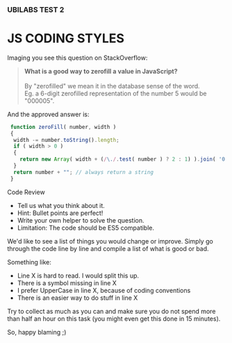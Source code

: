### UBILABS TEST 2 
# JS CODING STYLES

Imaging you see this question on StackOverflow:

> **What is a good way to zerofill a value in JavaScript?** \
> \
> By "zerofilled" we mean it in the database sense of the word. \
> Eg. a 6-digit zerofilled representation of the number 5 would be "000005".

And the approved answer is:

```js
 function zeroFill( number, width )
 {
  width -= number.toString().length;
  if ( width > 0 )
  {
    return new Array( width + (/\./.test( number ) ? 2 : 1) ).join( '0' ) + ber;
  }
  return number + ""; // always return a string
 }
```

Code Review 

* Tell us what you think about it. 
* Hint: Bullet points are perfect!
* Write your own helper to solve the question.
* Limitation: The code should be ES5 compatible.

We'd like to see a list of things you would change or improve. 
Simply go through the code line by line and compile a list of what is good or bad.

Something like:

* Line X is hard to read. I would split this up.
* There is a symbol missing in line X
* I prefer UpperCase in line X, because of coding conventions
* There is an easier way to do stuff in line X

Try to collect as much as you can and make sure you do not spend more than half an hour on this task (you might even get this done in 15 minutes).

So, happy blaming ;)
